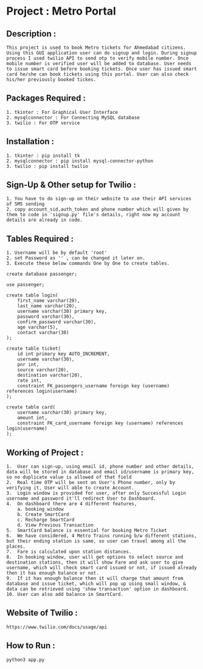 # Project : Metro Portal

## Description :

	This project is used to book Metro tickets for Ahmedabad citizens. Using this GUI application user can do signup and login. During signup process I used twilio API to send otp to verify mobile number. Once mobile number is verified user will be added to database. User needs to issue smart card before booking tickets. Once user has issued smart card he/she can book tickets using this portal. User can also check his/her previously booked tickes.

## Packages Required :
	1. tkinter : For Graphical User Interface
	2. mysqlconnector : For Connecting MySQL database
	3. twilio : For OTP service

## Installation :
	1. tkinter : pip install tk
	2. mysqlconnector : pip install mysql-connector-python
	3. twilio : pip install twilio


## Sign-Up & Other setup for Twilio :
	1. You have to do sign-up on their website to use their	API services of SMS sending
	2. copy account_sid,auth_token and phone number which will given by them to code in 'signup.py' file's details, right now my account details are already in code.


## Tables Required :
	1. Username will be by default 'root'
	2. set Password as '' , can be changed it later on.
	3. Execute these below commands One by One to create tables.

	create database passenger;

	use passenger;

	create table login(
		first_name varchar(20),
		last_name varchar(20),
		username varchar(30) primary key,
		password varchar(30),
		confirm_password varchar(30),
		age varchar(5),
		contact varchar(30)
	);

	create table ticket(
 		id int primary key AUTO_INCREMENT,
		username varchar(30),
		pnr int,
		source varchar(20),
		destination varchar(20),
		rate int,
		constraint FK_passengers_username foreign key (username) references login(username)
 	);

	create table card(
		username varchar(30) primary key,
		amount int,
		constraint FK_card_username foreign key (username) references login(username)
	);
	

## Working of Project :
	1.	User can sign-up, using email id, phone number and other details, data will be stored in database and email id/username is primary key, so no duplicate value is allowed of that field
	2.	Real time OTP will be sent on User's Phone number, only by verifying it, User will able to create Account.
	3.	Login window is provided for user, after only Successful Login username and password it'll redirect User to Dashboard.
	4.	On dashboard there are 4 different features,
		a. booking window
		b. Create SmartCard
		c. Recharge SmartCard
		d. View Previous Transaction
	5.	SmartCard balance is essential for booking Metro Ticket
	6.	We have considered, 4 Metro Trains running b/w different stations, but their ending station is same, so user can travel among all the places.
	7.	Fare is calculated upon station distances.
	8.	In booking window, user will get options to select source and destination stations, then it will show Fare and ask user to give username, which will check smart card issued or not, if issued already then it has enough balance or not.
	9.	If it has enough balance then it will charge that amount from database and issue ticket, which will pop up using small window, & data can be retrieved using 'show transaction' option in dashboard.
	10.	User can also add balance in SmartCard.

## Website of Twilio :
	https://www.twilio.com/docs/usage/api

## How to Run :
	python3 app.py